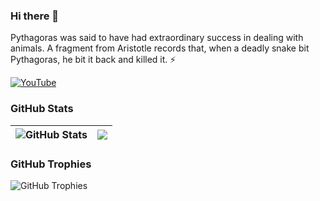 ### Hi there 👋

<!--
**pythogoras570/pythogoras570** is a ✨ _special_ ✨ repository because its `README.md` (this file) appears on your GitHub profile.

Here are some ideas to get you started:

- 🔭 I’m currently working on ...
- 🌱 I’m currently learning ...
- 👯 I’m looking to collaborate on ...
- 🤔 I’m looking for help with ...
- 💬 Ask me about ...
- 📫 How to reach me: ...
- ⚡ Fun fact: ...
-->

Pythagoras was said to have had extraordinary success in dealing with animals. A fragment from Aristotle records that, when a deadly snake bit Pythagoras, he bit it back and killed it. ⚡


[![YouTube](https://img.shields.io/badge/YouTube-red?style=for-the-badge&logo=youtube&logoColor=white)](https://www.youtube.com/watch?v=9_DHBf_koGE) 

### GitHub Stats

| <img align="center" src="https://github-readme-stats.vercel.app/api?username=pythogoras570&count_private=true&show_icons=true&include_all_commits=true&hide_border=true&hide=contribs" alt="GitHub Stats" /> | <img align="center" src="https://github-readme-stats.vercel.app/api/top-langs/?username=pythogoras570&layout=compact&hide_border=true" /> |
| ------------- | ------------- |

### GitHub Trophies

<img align="center" src="https://github-profile-trophy.vercel.app/?username=pythogoras570" alt="GitHub Trophies" />
